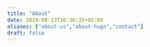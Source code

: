 ```yaml
---
title: "About"
date: 2019-08-13T16:36:35+02:00
aliases: ["about-us","about-hugo","contact"]
draft: false
---
```



